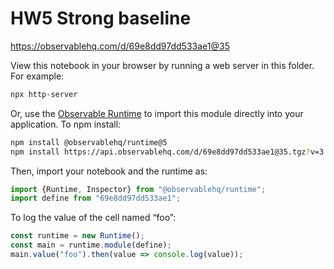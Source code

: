 # HW5 Strong baseline

https://observablehq.com/d/69e8dd97dd533ae1@35

View this notebook in your browser by running a web server in this folder. For
example:

~~~sh
npx http-server
~~~

Or, use the [Observable Runtime](https://github.com/observablehq/runtime) to
import this module directly into your application. To npm install:

~~~sh
npm install @observablehq/runtime@5
npm install https://api.observablehq.com/d/69e8dd97dd533ae1@35.tgz?v=3
~~~

Then, import your notebook and the runtime as:

~~~js
import {Runtime, Inspector} from "@observablehq/runtime";
import define from "69e8dd97dd533ae1";
~~~

To log the value of the cell named “foo”:

~~~js
const runtime = new Runtime();
const main = runtime.module(define);
main.value("foo").then(value => console.log(value));
~~~
